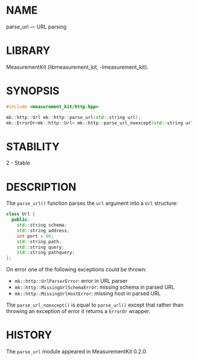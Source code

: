 # NAME
parse_url &mdash; URL parsing

# LIBRARY
MeasurementKit (libmeasurement_kit, -lmeasurement_kit).

# SYNOPSIS
```C++
#include <measurement_kit/http.hpp>

mk::http::Url mk::http::parse_url(std::string url);
mk::ErrorOr<mk::http::Url> mk::http::parse_url_noexcept(std::string url);
```

# STABILITY

2 - Stable

# DESCRIPTION

The `parse_url()` function parses the `url` argument into a `Url` structure:

```C++
class Url {
  public:
    std::string schema;
    std::string address;
    int port = 80;
    std::string path;
    std::string query;
    std::string pathquery;
};
```

On error one of the following exceptions could be thrown:

- `mk::http::UrlParserError`: error in URL parser
- `mk::http::MissingUrlSchemaError`: missing schema in parsed URL
- `mk::http::MissingUrlHostError`: missing host in parsed URL

The `parse_url_noexcept()` is equal to `parse_url()` except that rather
than throwing an exception of error it returns a `ErrorOr` wrapper.

# HISTORY

The `parse_url` module appeared in MeasurementKit 0.2.0.
